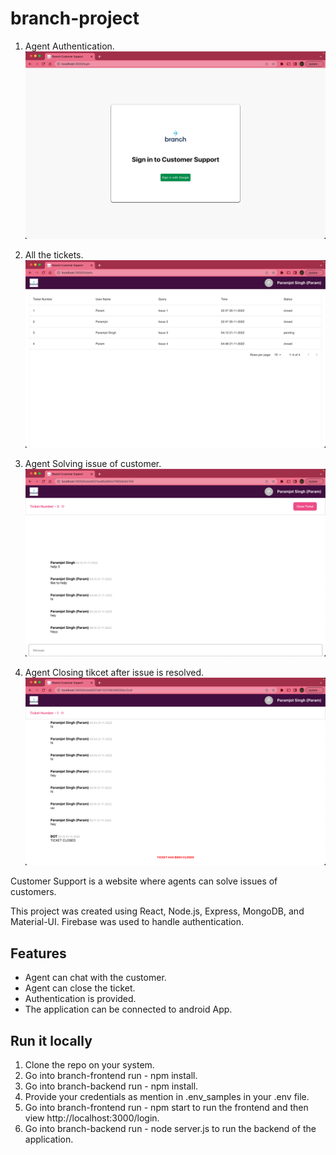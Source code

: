 # branch-project

1) Agent Authentication.
![Image 1](https://github.com/Paramj0t/branch-project/blob/master/img1.png)  

2) All the tickets.
![Image 1](https://github.com/Paramj0t/branch-project/blob/master/img2.png)  

3) Agent Solving issue of customer.
![Image 3](https://github.com/Paramj0t/branch-project/blob/master/img3.png)

4) Agent Closing tikcet after issue is resolved.
![Image 4](https://github.com/Paramj0t/branch-project/blob/master/img4.png)

Customer Support is a website where agents can solve issues of customers.

This project was created using React, Node.js, Express, MongoDB, and Material-UI. Firebase was used to handle authentication.

## Features

- Agent can chat with the customer.
- Agent can close the ticket.
- Authentication is provided.
- The application can be connected to android App.

## Run it locally

1. Clone the repo on your system.
2. Go into branch-frontend run - npm install.
3. Go into branch-backend run - npm install.
4. Provide your credentials as mention in .env_samples in your .env file.
5. Go into branch-frontend run - npm start to run the frontend and then view http://localhost:3000/login.
6. Go into branch-backend run - node server.js to run the backend of the application.
